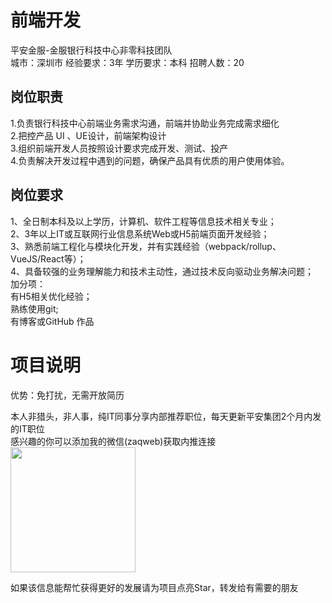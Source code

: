 # 前端开发
平安金服-金服银行科技中心非零科技团队  
城市：深圳市 经验要求：3年 学历要求：本科  招聘人数：20

## 岗位职责
1.负责银行科技中心前端业务需求沟通，前端并协助业务完成需求细化   
2.把控产品 UI 、UE设计，前端架构设计   
3.组织前端开发人员按照设计要求完成开发、测试、投产   
4.负责解决开发过程中遇到的问题，确保产品具有优质的用户使用体验。

## 岗位要求
1、全日制本科及以上学历，计算机、软件工程等信息技术相关专业；   
2、3年以上IT或互联网行业信息系统Web或H5前端页面开发经验；   
3、熟悉前端工程化与模块化开发，并有实践经验（webpack/rollup、VueJS/React等）；   
4、具备较强的业务理解能力和技术主动性，通过技术反向驱动业务解决问题；   
加分项：   
有H5相关优化经验；   
熟练使用git;   
有博客或GitHub 作品

# 项目说明

优势：免打扰，无需开放简历

本人非猎头，非人事，纯IT同事分享内部推荐职位，每天更新平安集团2个月内发的IT职位  
感兴趣的你可以添加我的微信(zaqweb)获取内推连接  
<img src="https://github.com/zaqweb/PA-IT-JOBS/blob/master/WechatICode.jpeg"  height="200" width="200">

如果该信息能帮忙获得更好的发展请为项目点亮Star，转发给有需要的朋友




